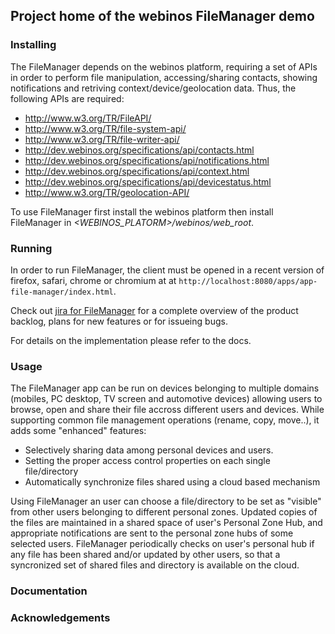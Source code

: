 
<!--
This file is part of webinos platform.

Licensed under the Apache License, Version 2.0 (the "License");
you may not use this file except in compliance with the License.
You may obtain a copy of the License at

http://www.apache.org/licenses/LICENSE-2.0

Unless required by applicable law or agreed to in writing, software
distributed under the License is distributed on an "AS IS" BASIS,
WITHOUT WARRANTIES OR CONDITIONS OF ANY KIND, either express or implied.
See the License for the specific language governing permissions and
limitations under the License.

(C) Copyright 2012, 

Author Davide Patti, Salvatore Monteleone
-->

## Project home of the webinos FileManager demo

<!--
The layout of this project folder is as follows:

        |
        +-- apps                       -> apps, both host and guest
        |
        +-- docs                       -> documentation, incl generated figures
        |
        +-- library                    -> content
        |
        +-- README.md                  -> this file
-->

### Installing

The FileManager depends on the webinos platform, requiring a set of APIs in order to perform file manipulation, 
accessing/sharing contacts, showing notifications and retriving context/device/geolocation data. Thus, the following APIs are required:

* http://www.w3.org/TR/FileAPI/
* http://www.w3.org/TR/file-system-api/
* http://www.w3.org/TR/file-writer-api/
* http://dev.webinos.org/specifications/api/contacts.html
* http://dev.webinos.org/specifications/api/notifications.html
* http://dev.webinos.org/specifications/api/context.html
* http://dev.webinos.org/specifications/api/devicestatus.html
* http://www.w3.org/TR/geolocation-API/
 
To use FileManager first install the webinos platform then install FileManager in *<WEBINOS_PLATORM>/webinos/web_root*.

### Running

In order to run FileManager, the client must be opened in a recent version of firefox, safari, chrome or chromium at 
at `http://localhost:8080/apps/app-file-manager/index.html`. 

Check out [jira for FileManager](http://jira.webinos.org/browse/APPFM) for a complete overview of the product backlog, plans for new features or for issueing bugs.

For details on the implementation please refer to the docs.

### Usage

The FileManager app can be run on devices belonging to multiple domains (mobiles, PC desktop, TV screen and automotive devices) 
allowing users to browse, open and share their file accross different users and devices.
While supporting common file management operations (rename, copy, move..), it adds some "enhanced"  features:

* Selectively sharing data among personal devices and users. 
* Setting the proper access control properties on each single file/directory
* Automatically synchronize files shared using a cloud based mechanism

Using FileManager an user can choose a file/directory to be set as "visible" from other users belonging to different personal
zones. Updated copies of the files are maintained in a shared space of user's Personal Zone Hub,  and appropriate notifications are sent to the personal zone hubs of some selected users.
FileManager periodically checks on user's personal hub if any file has been shared and/or updated by other users, so that a syncronized set of shared files and directory is available on the cloud.

### Documentation

<!--
Building the documentation requires [PlantUML](http://plantuml.sourceforge.net/), [jsdoc-toolkit](https://code.google.com/p/jsdoc-toolkit/) and [markdown](http://daringfireball.net/projects/markdown/).

#### Building documentation on OSX

1. Download and install [PlantUML](http://plantuml.sourceforge.net/)
2. Create a script to execute PlantUML and add it to your path. Or you can use [this example script](https://gist.github.com/4502562)
3. Install jsdoc-toolkit using [Homebrew](http://mxcl.github.com/homebrew/): *brew install jsdoc-toolkit*
4. Install markdown using [Homebrew](http://mxcl.github.com/homebrew/): *brew install markdown*
-->

### Acknowledgements

